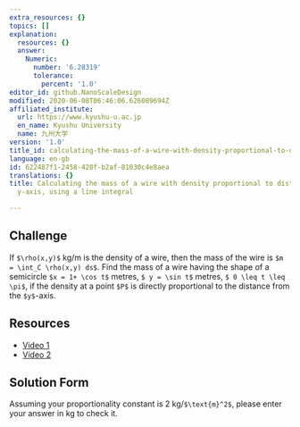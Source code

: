 ```yaml
---
extra_resources: {}
topics: []
explanation:
  resources: {}
  answer:
    Numeric:
      number: '6.28319'
      tolerance:
        percent: '1.0'
editor_id: github.NanoScaleDesign
modified: 2020-06-08T06:46:06.626089694Z
affiliated_institute:
  url: https://www.kyushu-u.ac.jp
  en_name: Kyushu University
  name: 九州大学
version: '1.0'
title_id: calculating-the-mass-of-a-wire-with-density-proportional-to-distance-from-the-y-axis-using-a-line-integral
language: en-gb
id: 622487f1-2458-420f-b2af-81030c4e8aea
translations: {}
title: Calculating the mass of a wire with density proportional to distance from the
  y-axis, using a line integral

---
```


## Challenge

If `$\rho(x,y)$` kg/m is the density of a wire, then the mass of the wire is `$m = \int_C \rho(x,y) ds$`. Find the mass of a wire having the shape of a semicircle `$x = 1+ \cos t$` metres, `$ y = \sin t$` metres, `$ 0 \leq t \leq \pi$`, if the density at a point `$P$` is directly proportional to the distance from the `$y$`-axis. 

## Resources
- [Video 1](https://www.khanacademy.org/math/multivariable-calculus/integrating-multivariable-functions/line-integrals/v/introduction-to-the-line-integral)
- [Video 2](https://www.khanacademy.org/math/multivariable-calculus/integrating-multivariable-functions/line-integrals/v/line-integral-example-1)

## Solution Form
Assuming your proportionality constant is 2 kg/`$\text{m}^2$`, please enter your answer in kg to check it.